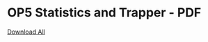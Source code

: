 # OP5 Statistics and Trapper - PDF

[Download All](/pages/downloadallattachments.action?pageId=16482329 "Download all the latest versions of attachments on this page as single zip file.")
